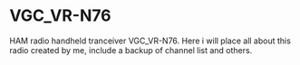 # VGC_VR-N76
HAM radio handheld tranceiver VGC_VR-N76. Here i will place all about this radio created by me, include a backup of channel list and others.
